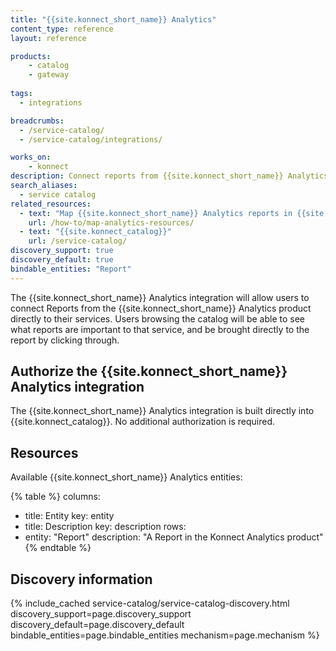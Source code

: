 ```yaml
---
title: "{{site.konnect_short_name}} Analytics"
content_type: reference
layout: reference

products:
    - catalog
    - gateway
    
tags:
  - integrations

breadcrumbs:
  - /service-catalog/
  - /service-catalog/integrations/

works_on:
    - konnect
description: Connect reports from {{site.konnect_short_name}} Analytics
search_aliases:
  - service catalog
related_resources:
  - text: "Map {{site.konnect_short_name}} Analytics reports in {{site.konnect_catalog}}"
    url: /how-to/map-analytics-resources/
  - text: "{{site.konnect_catalog}}"
    url: /service-catalog/
discovery_support: true
discovery_default: true
bindable_entities: "Report"
---
```


The {{site.konnect_short_name}} Analytics integration will allow users to connect Reports from the {{site.konnect_short_name}} Analytics product directly to their services. Users browsing the catalog will be able to see what reports are important to that service, and be brought directly to the report by clicking through.

## Authorize the {{site.konnect_short_name}} Analytics integration

The {{site.konnect_short_name}} Analytics integration is built directly into {{site.konnect_catalog}}. No additional authorization is required.


## Resources

Available {{site.konnect_short_name}} Analytics entities:

{% table %}
columns:
  - title: Entity
    key: entity
  - title: Description
    key: description
rows:
  - entity: "Report"
    description: "A Report in the Konnect Analytics product"
{% endtable %}




## Discovery information

<!-- vale off-->

{% include_cached service-catalog/service-catalog-discovery.html 
   discovery_support=page.discovery_support
   discovery_default=page.discovery_default
   bindable_entities=page.bindable_entities
   mechanism=page.mechanism %}

<!-- vale on-->